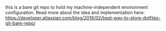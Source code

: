 this is a bare git repo to hold my machine-independent environment configuration.  Read more about the idea and implementation here: https://developer.atlassian.com/blog/2016/02/best-way-to-store-dotfiles-git-bare-repo/
